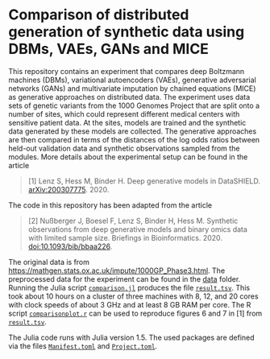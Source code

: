 # Comparison of distributed generation of synthetic data using DBMs, VAEs, GANs and MICE

This repository contains an experiment that compares deep Boltzmann machines (DBMs), variational autoencoders (VAEs), generative adversarial networks (GANs) and multivariate imputation by chained equations (MICE) as generative approaches on distributed data.
The experiment uses data sets of genetic variants from the 1000 Genomes Project that are split onto a number of sites, which could represent different medical centers with sensitive patient data.
At the sites, models are trained and the synthetic data generated by these models are collected.
The generative approaches are then compared in terms of the distances of the log odds ratios between held-out validation data and synthetic observations sampled from the modules.
More details about the experimental setup can be found in the article

> [1] Lenz S, Hess M, Binder H. Deep generative models in DataSHIELD. [arXiv:200307775](http://arxiv.org/abs/2003.07775). 2020.


The code in this repository has been adapted from the article

> [2] Nußberger J, Boesel F, Lenz S, Binder H, Hess M. Synthetic observations from deep generative models and binary omics data with limited sample size. Briefings in Bioinformatics. 2020. [doi:10.1093/bib/bbaa226](https://academic.oup.com/bib/advance-article/doi/10.1093/bib/bbaa226/5917048).

The original data is from https://mathgen.stats.ox.ac.uk/impute/1000GP_Phase3.html.
The preprocessed data for the experiment can be found in the [data](data) folder.
Running the Julia script [`comparison.jl`](comparison.jl) produces the file [`result.tsv`](result.tsv).
This took about 10 hours on a cluster of three machines with 8, 12, and 20 cores with clock speeds of about 3 GHz and at least 8 GB RAM per core.
The R script [`comparisonplot.r`](comparisonplot.r) can be used to reproduce figures 6 and 7 in [1] from [`result.tsv`](result.tsv).

The Julia code runs with Julia version 1.5.
The used packages are defined via the files [`Manifest.toml`](Manifest.toml) and [`Project.toml`](Project.toml).


